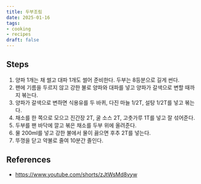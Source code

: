 ```yaml
---
title: 두부조림
date: 2025-01-16
tags:
- cooking
- recipes
draft: false
---
```


## Steps
1. 양파 1개는 채 썰고 대파 1개도 썰어 준비한다. 두부는 8등분으로 길게 썬다.
2. 팬에 기름을 두르지 않고 강한 불로 양파와 대파를 넣고 양파가 갈색으로 변할 때까지 볶는다.
3. 양파가 갈색으로 변하면 식용유를 두 바퀴, 다진 마늘 1/2T, 설탕 1/2T를 넣고 볶는다.
4. 채소를 한 쪽으로 모으고 진간장 2T, 굴 소스 2T, 고춧가루 1T를 넣고 잘 섞어준다.
5. 두부를 팬 바닥에 깔고 볶은 채소를 두부 위에 올려준다.
6. 물 200ml를 넣고 강한 불에서 물이 끓으면 후추 2T를 넣는다.
7. 뚜껑을 닫고 약불로 줄여 10분간 졸인다.

## References
- https://www.youtube.com/shorts/zJtWsMd8vyw